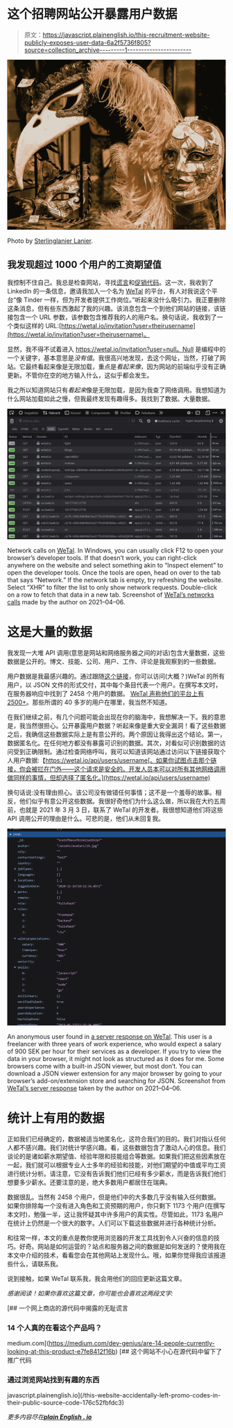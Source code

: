 # 这个招聘网站公开暴露用户数据

> 原文：<https://javascript.plainenglish.io/this-recruitment-website-publicly-exposes-user-data-6a2f5736f805?source=collection_archive---------1----------------------->

![](img/912b6d0fd3b394f066109365ec1bd4b9.png)

Photo by [Sterlinglanier Lanier](https://unsplash.com/@sterlinglanier?utm_source=unsplash&utm_medium=referral&utm_content=creditCopyText).

## 我发现超过 1000 个用户的工资期望值

我控制不住自己。我总是检查网站，寻找[谎言](https://medium.com/dev-genius/are-14-people-currently-looking-at-this-product-e7fe8412f16b)和[促销代码](/this-website-accidentally-left-promo-codes-in-their-public-source-code-176c52fbfdc3)。这一次，我收到了 LinkedIn 的一条信息，邀请我加入一个名为 [WeTal](https://wetal.io/) 的平台，有人对我说这个平台“像 Tinder 一样，但为开发者提供工作岗位。”听起来没什么吸引力。我正要删除这条消息，但有些东西激起了我的兴趣。该消息包含一个到他们网站的链接，该链接包含一个 URL 参数，该参数包含推荐我的人的用户名。换句话说，我收到了一个类似这样的 URL:[https://wetal.io/invitation?user=theirusername](https://wetal.io/invitation?user=theirusername)。

显然，我不得不试着进入 https://wetal.io/invitation?user=null。Null 是编程中的一个关键字，基本意思是*没有值*。我很高兴地发现，去这个网址，当然，打破了网站。它最终看起来像是无限加载，重点是*看起来像*，因为网站的前端似乎没有正确更新。不管你在空的地方输入什么，这似乎都会发生。

我之所以知道网站只有*看起来*像是无限加载，是因为我查了网络调用。我想知道为什么网站加载如此之慢，但我最终发现有趣得多。我找到了数据。大量数据。

![](img/d33aceb48623c0890b8d85b8147d7ab0.png)

Network calls on [WeTal](https://wetal.io/invitation?user=null). In Windows, you can usually click F12 to open your browser’s developer tools. If that doesn’t work, you can right-click anywhere on the website and select something akin to “Inspect element” to open the developer tools. Once the tools are open, head on over to the tab that says “Network.” If the network tab is empty, try refreshing the website. Select “XHR” to filter the list to only show network requests. Double-click on a row to fetch that data in a new tab. Screenshot of [WeTal’s networks calls](https://wetal.io/invitation?user=null) made by the author on 2021–04–06.

# 这是大量的数据

我发现一大堆 API 调用(意思是网站和网络服务器之间的对话)包含大量数据，这些数据是公开的。博文、技能、公司、用户、工作、评论是我观察到的一些数据。

用户数据是我最感兴趣的。通过跟随[这个链接](https://wetal.io/api/users)，你可以访问(大概？)WeTal 的所有用户，以 JSON 文件的形式交付，其中每个条目代表一个用户。在撰写本文时，在服务器响应中找到了 2458 个用户的数据。 [WeTal 声称他们的平台上有 2500+](https://wetal.io/for-employers)。那些所谓的 40 多岁的用户在哪里，我当然不知道。

在我们继续之前，有几个问题可能会出现在你的脑海中，我想解决一下。我的意思是，我当然很担心。公开暴露用户数据？听起来像是重大安全漏洞！看了这些数据之后，我确信这些数据实际上是有意公开的。两个原因让我得出这个结论。第一，数据匿名化。在任何地方都没有暴露可识别的数据。其次，对看似可识别数据的访问受到正确限制。通过检查网络呼叫，我可以知道该网站通过访问以下链接获取个人用户数据:【https://wetal.io/api/users/username[。如果你试图点击那个链接，你会被拦在门外——这个请求是安全的。开发人员本可以对所有其他网络调用做同样的事情，但却选择了匿名化。](https://wetal.io/api/users/username)

换句话说:没有理由担心。该公司没有做错任何事情；这不是一个羞辱的故事。相反，他们似乎有意公开这些数据。我很好奇他们为什么这么做，所以我在大约五周前，也就是 2021 年 3 月 3 日，联系了 WeTal 的开发者。我很想知道他们将这些 API 调用公开的理由是什么。可悲的是，他们从未回复我。

![](img/7718d7cc9999d45693dc23e5f2f2b5b8.png)

An anonymous user found in [a server response on WeTal](https://wetal.io/api/users). This user is a freelancer with three years of work experience, who would expect a salary of 900 SEK per hour for their services as a developer. If you try to view the data in your browser, it might not look as structured as it does for me. Some browsers come with a built-in JSON viewer, but most don’t. You can download a JSON viewer extension for any major browser by going to your browser’s add-on/extension store and searching for JSON. Screenshot from [WeTal’s server response](https://wetal.io/api/users) taken by the author on 2021–04–06.

# 统计上有用的数据

正如我们已经确定的，数据被适当地匿名化，这符合我们的目的。我们对指认任何人都不感兴趣。我们对统计学感兴趣。看，这些数据包含了激动人心的信息。我们谈论的是诸如薪水期望值、经验年限和技能组合等数据。如果我们把这些因素放在一起，我们就可以根据专业人士多年的经验和技能，对他们期望的中值或平均工资进行统计分析。请注意，它没有告诉我们他们已经有多少薪水，而是告诉我们他们想要多少薪水。还要注意的是，绝大多数用户都居住在瑞典。

数据很乱。当然有 2458 个用户，但是他们中的大多数几乎没有输入任何数据。如果你排除每一个没有进入角色和工资预期的用户，你只剩下 1173 个用户(在撰写本文时)，勉强一半，这让我怀疑其中许多用户的真实性。尽管如此，1173 名用户在统计上仍然是一个很大的数字。人们可以下载这些数据并进行各种统计分析。

和往常一样，本文的重点是教你使用浏览器的开发工具找到令人兴奋的信息的技巧。好奇。网站是如何运营的？站点和服务器之间的数据是如何发送的？使用我在本文中介绍的技术，看看您会在其他网站上发现什么。哦，如果你觉得我应该报道些什么，请联系我。

说到接触，如果 WeTal 联系我，我会用他们的回应更新这篇文章。

*感谢阅读！如果你喜欢这篇文章，你可能也会喜欢这两段文字:*

[](https://medium.com/dev-genius/are-14-people-currently-looking-at-this-product-e7fe8412f16b) [## 一个网上商店的源代码中揭露的无耻谎言

### 14 个人真的在看这个产品吗？

medium.com](https://medium.com/dev-genius/are-14-people-currently-looking-at-this-product-e7fe8412f16b) [](/this-website-accidentally-left-promo-codes-in-their-public-source-code-176c52fbfdc3) [## 这个网站不小心在源代码中留下了推广代码

### 通过浏览网站找到有趣的东西

javascript.plainenglish.io](/this-website-accidentally-left-promo-codes-in-their-public-source-code-176c52fbfdc3) 

*更多内容尽在*[***plain English . io***](https://plainenglish.io/)